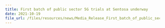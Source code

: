 ```yaml
---
title: First batch of public sector 5G trials at Sentosa underway
date: 2021-10-19
file_url: /files/resources/news/Media_Release_First_batch_of_public_sector_5G_trials.pdf
---
```


